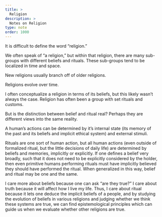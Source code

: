 ```yaml
---
title: >
  Religion
description: >
  Notes on Religion
type: note
order: 1000
---
```


It is difficult to define the word “religion.”

We often speak of “a religion,” but within that religion, there are many sub-groups with different beliefs and rituals.  These sub-groups tend to be localized in time and space.

New religions usually branch off of older religions.

Religions evolve over time.

I often conceptualize a religion in terms of its beliefs, but this likely wasn’t always the case.  Religion has often been a group with set rituals and customs.

But is the distinction between belief and ritual real?  Perhaps they are different views into the same reality.

A human’s actions can be determined by it’s internal state (its memory of the past and its beliefs and implicit ethical system) and external stimuli.

Rituals are one sort of human action, but all human actions (even outside of formalized ritual, but the little decisions of daily life) are determined by beliefs and memories, implicitly or explicitly.  If one defines a belief very broadly, such that it does not need to be explicitly considered by the holder, then even primitive humans performing rituals must have implicitly believed they should have performed the ritual.  When generalized in this way, belief and ritual may be one and the same.

I care more about beliefs because one can ask “are they true?”  I care about truth because it will affect how I live my life.  Thus, I care about ritual because it lets one deduce the implicit beliefs of a people, and by studying the evolution of beliefs in various religions and judging whether we think these systems are true, we can find epistemological principles which can guide us when we evaluate whether other religions are true.
